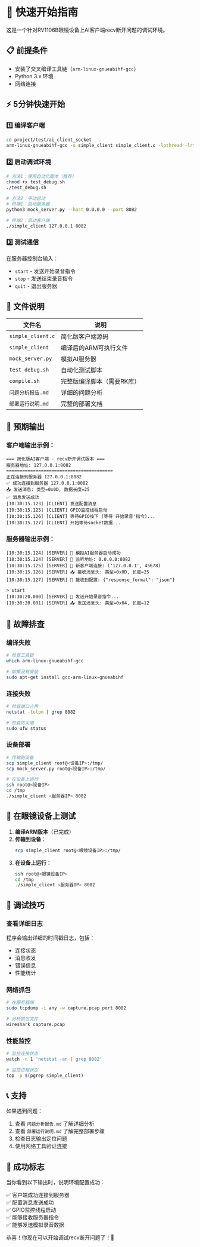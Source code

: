# 🚀 快速开始指南

这是一个针对RV1106B眼镜设备上AI客户端recv断开问题的调试环境。

## 📋 前提条件

- 安装了交叉编译工具链（`arm-linux-gnueabihf-gcc`）
- Python 3.x 环境
- 网络连接

## ⚡ 5分钟快速开始

### 1️⃣ 编译客户端
```bash
cd project/test/ai_client_socket
arm-linux-gnueabihf-gcc -o simple_client simple_client.c -lpthread -lrt -Wall -O2
```

### 2️⃣ 启动调试环境
```bash
# 方法1：使用自动化脚本（推荐）
chmod +x test_debug.sh
./test_debug.sh

# 方法2：手动启动
# 终端1：启动服务器
python3 mock_server.py --host 0.0.0.0 --port 8082

# 终端2：启动客户端
./simple_client 127.0.0.1 8082
```

### 3️⃣ 测试通信
在服务器控制台输入：
- `start` - 发送开始录音指令
- `stop` - 发送结束录音指令
- `quit` - 退出服务器

## 📁 文件说明

| 文件名 | 说明 |
|--------|------|
| `simple_client.c` | 简化版客户端源码 |
| `simple_client` | 编译后的ARM可执行文件 |
| `mock_server.py` | 模拟AI服务器 |
| `test_debug.sh` | 自动化测试脚本 |
| `compile.sh` | 完整版编译脚本（需要RK库） |
| `问题分析报告.md` | 详细的问题分析 |
| `部署运行说明.md` | 完整的部署文档 |

## 🎯 预期输出

### 客户端输出示例：
```
=== 简化版AI客户端 - recv断开调试版本 ===
服务器地址: 127.0.0.1:8082
========================================
正在连接到服务器 127.0.0.1:8082
✅ 成功连接到服务器 127.0.0.1:8082
📤 发送消息: 类型=0x0D, 数据长度=25
✅ 消息发送成功
[10:30:15.123] [CLIENT] 发送配置消息
[10:30:15.125] [CLIENT] GPIO监控线程启动
[10:30:15.126] [CLIENT] 等待GPIO按下 (等待'开始录音'指令)...
[10:30:15.127] [CLIENT] 开始等待socket数据...
```

### 服务器输出示例：
```
[10:30:15.124] [SERVER] 🚀 模拟AI服务器启动成功
[10:30:15.124] [SERVER] 📡 监听地址: 0.0.0.0:8082
[10:30:15.125] [SERVER] 🔗 新客户端连接: ('127.0.0.1', 45678)
[10:30:15.126] [SERVER] 📥 接收消息头: 类型=0x0D, 长度=25
[10:30:15.127] [SERVER] 🔧 接收到配置: {"response_format": "json"}

> start
[10:30:20.000] [SERVER] 🎤 发送开始录音指令...
[10:30:20.001] [SERVER] 📤 发送消息头: 类型=0x04, 长度=12
```

## 🔧 故障排查

### 编译失败
```bash
# 检查工具链
which arm-linux-gnueabihf-gcc

# 如果没有安装
sudo apt-get install gcc-arm-linux-gnueabihf
```

### 连接失败
```bash
# 检查端口占用
netstat -tulpn | grep 8082

# 检查防火墙
sudo ufw status
```

### 设备部署
```bash
# 传输到设备
scp simple_client root@<设备IP>:/tmp/
scp mock_server.py root@<设备IP>:/tmp/

# 在设备上运行
ssh root@<设备IP>
cd /tmp
./simple_client <服务器IP> 8082
```

## 📱 在眼镜设备上测试

1. **编译ARM版本**（已完成）
2. **传输到设备**：
   ```bash
   scp simple_client root@<眼镜设备IP>:/tmp/
   ```
3. **在设备上运行**：
   ```bash
   ssh root@<眼镜设备IP>
   cd /tmp
   ./simple_client <服务器IP> 8082
   ```

## 🐛 调试技巧

### 查看详细日志
程序会输出详细的时间戳日志，包括：
- 连接状态
- 消息收发
- 错误信息
- 性能统计

### 网络抓包
```bash
# 在服务器端
sudo tcpdump -i any -w capture.pcap port 8082

# 分析抓包文件
wireshark capture.pcap
```

### 性能监控
```bash
# 监控连接状态
watch -n 1 'netstat -an | grep 8082'

# 监控进程状态
top -p $(pgrep simple_client)
```

## 📞 支持

如果遇到问题：

1. 查看 `问题分析报告.md` 了解详细分析
2. 查看 `部署运行说明.md` 了解完整部署步骤
3. 检查日志输出定位问题
4. 使用网络工具验证连接

## 🎉 成功标志

当你看到以下输出时，说明环境配置成功：

✅ 客户端成功连接到服务器  
✅ 配置消息发送成功  
✅ GPIO监控线程启动  
✅ 能够接收服务器指令  
✅ 能够发送模拟录音数据  

恭喜！你现在可以开始调试recv断开问题了！🎊 